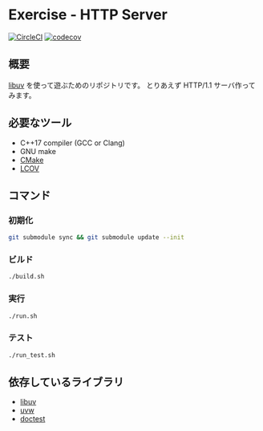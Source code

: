# Exercise - HTTP Server

[![CircleCI](https://circleci.com/gh/kzok/exercise-http-server.svg?style=shield)](https://circleci.com/gh/kzok/exercise-http-server)
[![codecov](https://codecov.io/gh/kzok/exercise-http-server/branch/master/graph/badge.svg)](https://codecov.io/gh/kzok/exercise-http-server)

## 概要

[libuv](https://github.com/libuv/libuv) を使って遊ぶためのリポジトリです。
とりあえず HTTP/1.1 サーバ作ってみます。

## 必要なツール

- C++17 compiler (GCC or Clang)
- GNU make
- [CMake](https://cmake.org/)
- [LCOV](http://ltp.sourceforge.net/coverage/lcov.php)

## コマンド

### 初期化 

```bash
git submodule sync && git submodule update --init
```

### ビルド

```bash
./build.sh
```

### 実行

```bash
./run.sh
```

### テスト

```bash
./run_test.sh
```

## 依存しているライブラリ

- [libuv](https://github.com/libuv/libuv)
- [uvw](https://github.com/skypjack/uvw)
- [doctest](https://github.com/onqtam/doctest)

